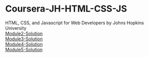 # Coursera-JH-HTML-CSS-JS
HTML, CSS, and Javascript for Web Developers by Johns Hopkins University
<br>
<a href="https://bknight84.github.io/Coursera-JH-HTML-CSS-JS/module2-solution/index.html"> Module2-Solution </a>
<br>
<a href="https://bknight84.github.io/Coursera-JH-HTML-CSS-JS/module3-solution/module3-solution.index.html"> Module3-Solution </a>
<br>
<a href="https://bknight84.github.io/Coursera-JH-HTML-CSS-JS/module4-solution/module4-solution.index.html"> Module4-Solution </a>
<br>
<a href="https://bknight84.github.io/Coursera-JH-HTML-CSS-JS/module5-solution/index.html"> Module5-Solution </a>
